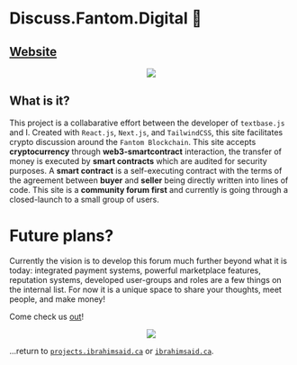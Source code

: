 # Discuss.Fantom.Digital 👻

## [Website](https://discuss.fantom.digital/)

<p align="center">
  <img src="/img/discuss.jpeg"/>
</p>

## What is it?

This project is a collabarative effort between the developer of `textbase.js` and I. Created with `React.js`, `Next.js`, and `TailwindCSS`, this site facilitates crypto discussion around the `Fantom Blockchain`. This site accepts **cryptocurrency** through **web3-smartcontract** interaction, the transfer of money is executed by **smart contracts** which are audited for security purposes. A **smart contract** is a self-executing contract with the terms of the agreement between **buyer** and **seller** being directly written into lines of code. This site is a **community forum first** and currently is going through a closed-launch to a small group of users.

# Future plans?

Currently the vision is to develop this forum much further beyond what it is today: integrated payment systems, powerful marketplace features, reputation systems, developed user-groups and roles are a few things on the internal list. For now it is a unique space to share your thoughts, meet people, and make money!

Come check us [out](https://discuss.fantom.digital/)!

<p align="center">
  <img src="/img/upgrade.jpeg"/>
</p>

...return to [`projects.ibrahimsaid.ca`](https://projects.ibrahimsaid.ca/) or [`ibrahimsaid.ca`](https://www.ibrahimsaid.ca/).